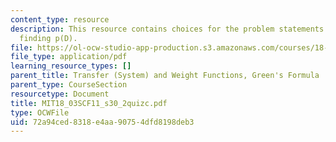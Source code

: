 ```yaml
---
content_type: resource
description: This resource contains choices for the problem statements related to
  finding p(D).
file: https://ol-ocw-studio-app-production.s3.amazonaws.com/courses/18-03sc-differential-equations-fall-2011/72a94ced8318e4aa90754dfd8198deb3_MIT18_03SCF11_s30_2quizc.pdf
file_type: application/pdf
learning_resource_types: []
parent_title: Transfer (System) and Weight Functions, Green's Formula
parent_type: CourseSection
resourcetype: Document
title: MIT18_03SCF11_s30_2quizc.pdf
type: OCWFile
uid: 72a94ced-8318-e4aa-9075-4dfd8198deb3
---
```

